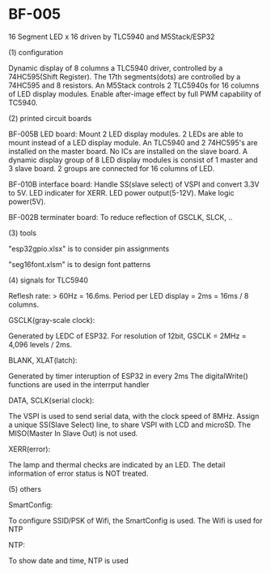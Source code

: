 # BF-005
16 Segment LED x 16  driven by TLC5940 and M5Stack/ESP32

(1) configuration

Dynamic display of 8 columns a TLC5940 driver, controlled by a 74HC595(Shift Register).
The 17th segments(dots) are controlled by a 74HC595 and 8 resistors.
An M5Stack controls 2 TLC5940s for 16 columns of LED display modules.
Enable after-image effect by full PWM capability of TC5940.

(2) printed circuit boards

BF-005B LED board:
Mount 2 LED display modules.
2 LEDs are able to mount instead of a LED display module.
An TLC5940 and 2 74HC595's are installed on the master board.
No ICs are installed on the slave board.
A dynamic display group of 8 LED display modules is consist of 1 master and 3 slave board.
2 groups are connected for 16 columns of LED.

BF-010B interface board:
Handle SS(slave select) of VSPI and convert 3.3V to 5V.
LED indicater for XERR.
LED power output(5-12V).
Make logic power(5V).

BF-002B terminater board:
To reduce reflection of GSCLK, SLCK, ..

(3) tools

"esp32gpio.xlsx" is to consider pin assignments

"seg16font.xlsm" is to design font patterns

(4) signals for TLC5940

Reflesh rate: > 60Hz = 16.6ms.
Period per LED display = 2ms = 16ms / 8 columns.

GSCLK(gray-scale clock):

Generated by LEDC of ESP32.
For resolution of 12bit, GSCLK = 2MHz = 4,096 levels / 2ms.

BLANK, XLAT(latch):

Generated by timer interuption of ESP32 in every 2ms
The digitalWrite() functions are used in the interrput handler

DATA, SCLK(serial clock):

The VSPI is used to send serial data, with the clock speed of 8MHz.
Assign a unique SS(Slave Select) line, to share VSPI with LCD and microSD.
The MISO(Master In Slave Out) is not used.

XERR(error):

The lamp and thermal checks are indicated by an LED.
The detail information of error status is NOT treated.

(5) others

SmartConfig:

To configure SSID/PSK of Wifi, the SmartConfig is used.
The Wifi is used for NTP

NTP:

To show date and time, NTP is used
